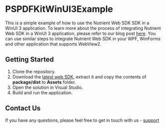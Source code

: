 # PSPDFKitWinUI3Example

This is a simple example of how to use the Nutrient Web SDK SDK in a WinUI 3 application. To learn more about the process of integrating Nutrient Web SDK in a WinUI 3 application, please refer to our blog post [here](https://pspdfkit.com/blog/2024/how-to-build-a-dotnet-winui3-pdf-viewer-with-pspdfkit/). You can use similar steps to integrate Nutrient Web SDK in your WPF, WinForms and other application that supports WebView2.

## Getting Started

1. Clone the repository.
2. Download the [latest web SDK](https://my.pspdfkit.com/download/web/latest), extract it and copy the contents of **package/dist** to **Assets** folder.
2. Open the solution in Visual Studio.
3. Build and run the application.

## Contact Us

If you have any questions, please feel free to get in touch with us - [support](https://www.nutrient.io/support/request/)
